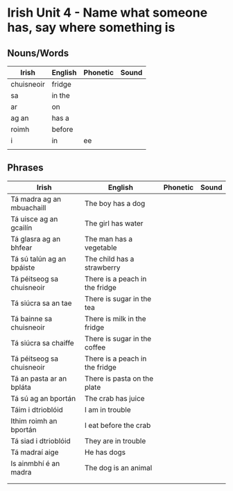 # Irish Unit 4 - Name what someone has, say where something is

## Nouns/Words

| Irish | English | Phonetic | Sound |
| ------| ------- | -------- | ----- |
| chuisneoir | fridge |  |  |
| sa | in the |  |  |
| ar | on |  |  |
| ag an | has a |  |  |
| roimh | before |  |  |
| i | in | ee |  |
|  |  |  |  |

## Phrases
| Irish | English | Phonetic | Sound |
| ------| ------- | -------- |----- |
| Tá madra ag an mbuachaill | The boy has a dog |  |  |
| Tá uisce ag an gcailín | The girl has water |  |  |
| Tá glasra ag an bhfear | The man has a vegetable |  |  |
| Tá sú talún ag an bpáiste | The child has a strawberry |  |  |
| Tá péitseog sa chuisneoir | There is a peach in the fridge |  |  |
| Tá siúcra sa an tae | There is sugar in the tea |  |  |
| Tá bainne sa chuisneoir | There is milk in the fridge |  |  |
| Tá siúcra sa chaiffe | There is sugar in the coffee |  |  |
| Tá péitseog sa chuisneoir | There is a peach in the fridge |  |  |
| Tá an pasta ar an bpláta | There is pasta on the plate |  |  |
| Tá sú ag an bportán | The crab has juice  |  |  |
| Táim i dtrioblóid | I am in trouble |  |  |
| Ithim roimh an bportán | I eat before the crab |  |  |
| Tá siad i dtrioblóid | They are in trouble |  |  |
| Tá madraí aige | He has dogs |  |  |
| Is ainmbhí é an madra | The dog is an animal |  |  |
|  |  |  |  |
|  |  |  |  |